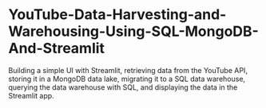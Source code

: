 # YouTube-Data-Harvesting-and-Warehousing-Using-SQL-MongoDB-And-Streamlit
Building a simple UI with Streamlit, retrieving data from the YouTube API, storing it in a MongoDB data lake, migrating it to a SQL data warehouse, querying the data warehouse with SQL, and displaying the data in the Streamlit app.
